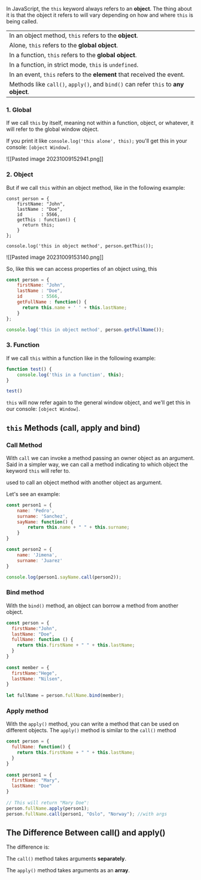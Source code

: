 
In JavaScript, the `this` keyword always refers to an **object**. The thing about it is that the object it refers to will vary depending on how and where `this` is being called.

|   |
|---|
|In an object method, `this` refers to the **object**.|
|Alone, `this` refers to the **global object**.|
|In a function, `this` refers to the **global object**.|
|In a function, in strict mode, `this` is `undefined`.|
|In an event, `this` refers to the **element** that received the event.|
|Methods like `call()`, `apply()`, and `bind()` can refer `this` to **any object**.|


### 1. Global
If we call `this` by itself, meaning not within a function, object, or whatever, it will refer to the global window object.

If you print it like `console.log('this alone', this);` you'll get this in your console: `[object Window]`.

![[Pasted image 20231009152941.png]]



### 2. Object

But if we call `this` within an object method, like in the following example:

```javacsript
const person = {
    firstName: "John",
    lastName : "Doe",
    id       : 5566,
    getThis : function() {
      return this;
    }
};

console.log('this in object method', person.getThis());
```



![[Pasted image 20231009153140.png]]



So, like this we can access properties of an object using, this

```javascript
const person = {
    firstName: "John",
    lastName : "Doe",
    id       : 5566,
    getFullName : function() {
      return this.name + ' ' + this.lastName;
    }
};

console.log('this in object method', person.getFullName());
```


### 3. Function

If we call `this` within a function like in the following example:

```javascript
function test() {
    console.log('this in a function', this);
}

test()
```

`this` will now refer again to the general window object, and we'll get this in our console: `[object Window]`.


## `this` Methods (call, apply and bind)



### Call Method

With `call` we can invoke a method passing an owner object as an argument. Said in a simpler way, we can call a method indicating to which object the keyword `this` will refer to.

used to call an object method with another object as argument.

Let's see an example:

```javascript
const person1 = {
    name: 'Pedro',
    surname: 'Sanchez',
    sayName: function() {
        return this.name + " " + this.surname;
    }
}

const person2 = {
    name: 'Jimena',
    surname: 'Juarez'
}

console.log(person1.sayName.call(person2));
```


### Bind method

With the `bind()` method, an object can borrow a method from another object.

```js
const person = {  
  firstName:"John",  
  lastName: "Doe",  
  fullName: function () {  
    return this.firstName + " " + this.lastName;  
  }  
}  
  
const member = {  
  firstName:"Hege",  
  lastName: "Nilsen",  
}  
  
let fullName = person.fullName.bind(member);
```


### Apply method

With the `apply()` method, you can write a method that can be used on different objects.
The `apply()` method is similar to the `call()` method

```js
const person = {  
  fullName: function() {  
    return this.firstName + " " + this.lastName;  
  }  
}  
  
const person1 = {  
  firstName: "Mary",  
  lastName: "Doe"  
}  
  
// This will return "Mary Doe":  
person.fullName.apply(person1);
person.fullName.call(person1, "Oslo", "Norway"); //with args
```


## The Difference Between call() and apply()

The difference is:

The `call()` method takes arguments **separately**.

The `apply()` method takes arguments as an **array**.

